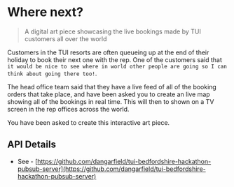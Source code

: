 # Where next?
> A digital art piece showcasing the live bookings made by TUI customers all over the world

Customers in the TUI resorts are often queueing up at the end of their holiday to book their next one with the rep. One of the customers said that `it would be nice to see where in world other people are going so I can think about going there too!`.

The head office team said that they have a live feed of all of the booking orders that take place, and have been asked you to create an live map showing all of the bookings in real time. This will then to shown on a TV screen in the rep offices across the world.

You have been asked to create this interactive art piece.


## API Details
- See - [https://github.com/dangarfield/tui-bedfordshire-hackathon-pubsub-server](https://github.com/dangarfield/tui-bedfordshire-hackathon-pubsub-server)
